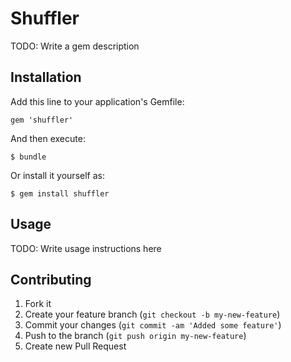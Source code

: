 # Shuffler

TODO: Write a gem description

## Installation

Add this line to your application's Gemfile:

    gem 'shuffler'

And then execute:

    $ bundle

Or install it yourself as:

    $ gem install shuffler

## Usage

TODO: Write usage instructions here

## Contributing

1. Fork it
2. Create your feature branch (`git checkout -b my-new-feature`)
3. Commit your changes (`git commit -am 'Added some feature'`)
4. Push to the branch (`git push origin my-new-feature`)
5. Create new Pull Request

